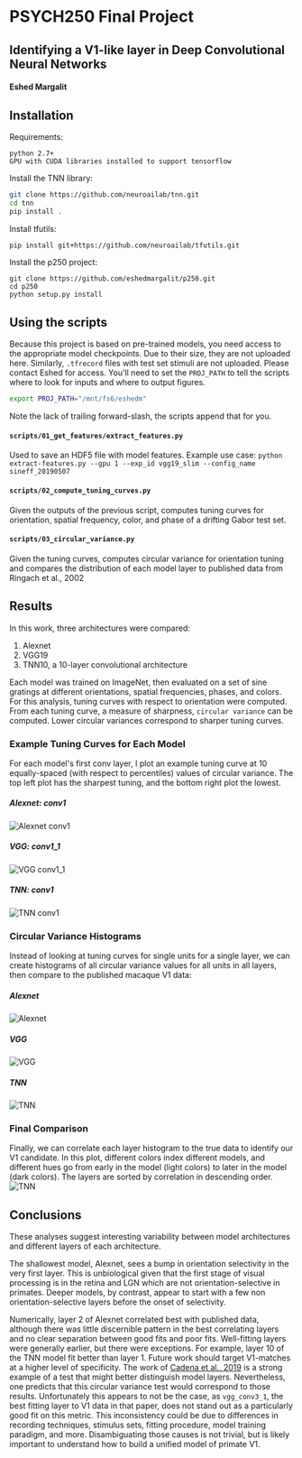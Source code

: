 # PSYCH250 Final Project
## Identifying a V1-like layer in Deep Convolutional Neural Networks
#### Eshed Margalit

## Installation
Requirements:
```
python 2.7+
GPU with CUDA libraries installed to support tensorflow
```

Install the TNN library:
```bash
git clone https://github.com/neuroailab/tnn.git
cd tnn
pip install .
```

Install tfutils:
```bash
pip install git+https://github.com/neuroailab/tfutils.git
```

Install the p250 project:
```
git clone https://github.com/eshedmargalit/p250.git
cd p250
python setup.py install
```

## Using the scripts
Because this project is based on pre-trained models, you need access to the appropriate model checkpoints. Due to their size, they are not uploaded here. Similarly, `.tfrecord` files with test set stimuli are not uploaded. Please contact Eshed for access.
You'll need to set the `PROJ_PATH` to tell the scripts where to look for inputs and where to output figures. 
```bash
export PROJ_PATH="/mnt/fs6/eshedm"
```
Note the lack of trailing forward-slash, the scripts append that for you.

#### `scripts/01_get_features/extract_features.py`
Used to save an HDF5 file with model features. Example use case:
`python extract-features.py --gpu 1 --exp_id vgg19_slim --config_name sineff_20190507`

#### `scripts/02_compute_tuning_curves.py`
Given the outputs of the previous script, computes tuning curves for orientation, spatial frequency, color, and phase of a drifting Gabor test set.

#### `scripts/03_circular_variance.py`
Given the tuning curves, computes circular variance for orientation tuning and compares the distribution of each model layer to published data from Ringach et al., 2002

## Results
In this work, three architectures were compared:
1. Alexnet
2. VGG19
3. TNN10, a 10-layer convolutional architecture

Each model was trained on ImageNet, then evaluated on a set of sine gratings at different orientations, spatial frequencies, phases, and colors. For this analysis, tuning curves with respect to orientation were computed. From each tuning curve, a measure of sharpness, `circular variance` can be computed. Lower circular variances correspond to sharper tuning curves. 

### Example Tuning Curves for Each Model
For each model's first conv layer, I plot an example tuning curve at 10 equally-spaced (with respect to percentiles) values of circular variance. The top left plot has the sharpest tuning, and the bottom right plot the lowest.

##### Alexnet: conv1
![Alexnet conv1](img/alexnet_conv1_example_tc.png)

##### VGG: conv1_1
![VGG conv1_1](img/vgg_conv1_1_example_tc.png)

##### TNN: conv1
![TNN conv1](img/tnn_conv1_example_tc.png)

### Circular Variance Histograms
Instead of looking at tuning curves for single units for a single layer, we can create histograms of all circular variance values for all units in all layers, then compare to the published macaque V1 data:

##### Alexnet
![Alexnet](img/alexnet_cv.png)

##### VGG
![VGG](img/vgg_cv.png)

##### TNN
![TNN](img/tnn_cv.png)

### Final Comparison
Finally, we can correlate each layer histogram to the true data to identify our V1 candidate. In this plot, different colors index different models, and different hues go from early in the model (light colors) to later in the model (dark colors). The layers are sorted by correlation in descending order.
![TNN](img/all_layers_all_models_correlations.png)

## Conclusions
These analyses suggest interesting variability between model architectures and different layers of each architecture.

The shallowest model, Alexnet, sees a bump in orientation selectivity in the very first layer. This is unbiological given that the first stage of visual processing is in the retina and LGN which are not orientation-selective in primates. Deeper models, by contrast, appear to start with a few non orientation-selective layers before the onset of selectivity. 

Numerically, layer 2 of Alexnet correlated best with published data, although there was little discernible pattern in the best correlating layers and no clear separation between good fits and poor fits. Well-fitting layers were generally earlier, but there were exceptions. For example, layer 10 of the TNN model fit better than layer 1. Future work should target V1-matches at a higher level of specificity. The work of [Cadena et al., 2019](https://journals.plos.org/ploscompbiol/article?id=10.1371/journal.pcbi.1006897) is a strong example of a test that might better distinguish model layers. Nevertheless, one predicts that this circular variance test would correspond to those results. Unfortunately this appears to not be the case, as `vgg_conv3_1`, the best fitting layer to V1 data in that paper, does not stand out as a particularly good fit on this metric. This inconsistency could be due to differences in recording techniques, stimulus sets, fitting procedure, model training paradigm, and more. Disambiguating those causes is not trivial, but is likely important to understand how to build a unified model of primate V1.
